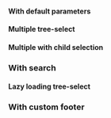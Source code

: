 #### With default parameters
<!-- example(tree-select-overview) -->

#### Multiple tree-select
<!-- example(tree-select-multiple-overview) -->

#### Multiple with child selection
<!-- example(tree-select-child-selection-overview) -->

### With search
<!-- example(tree-select-search-overview) -->

#### Lazy loading tree-select
<!-- example(tree-select-lazyload) -->

### With custom footer
<!-- example(tree-select-footer-overview) -->
